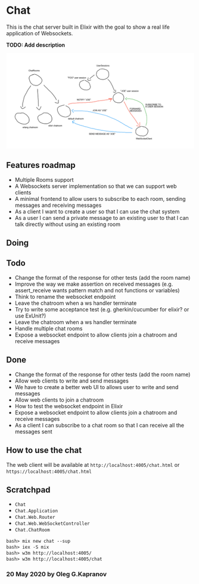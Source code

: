 # Chat

This is the chat server built in Elixir with the goal to show a
real life application of Websockets.

**TODO: Add description**

![the sketch](sketch.png?raw=true)

## Features roadmap

- Multiple Rooms support
- A Websockets server implementation so that we can support web clients
- A minimal frontend to allow users to subscribe to each room, sending
  messages and receiving messages
- As a client I want to create a user so that I can use the chat system
- As a user I can send a private message to an existing user to that I
  can talk directly without using an existing room

## Doing

## Todo

- Change the format of the response for other tests (add the room name)
- Improve the way we make assertion on received messages (e.g.
  assert_receive wants pattern match and not functions or variables)
- Think to rename the websocket endpoint
- Leave the chatroom when a ws handler terminate
- Try to write some acceptance test (e.g. gherkin/cucumber for elixir?
  or use ExUnit?)
- Leave the chatroom when a ws handler terminate
- Handle multiple chat rooms
- Expose a websocket endpoint to allow clients join a chatroom and receive messages

## Done

- Change the format of the response for other tests (add the room name)
- Allow web clients to write and send messages
- We have to create a better web UI to allows user to write and send
  messages
- Allow web clients to join a chatroom
- How to test the websocket endpoint in Elixir
- Expose a websocket endpoint to allow clients join a chatroom and receive messages
- As a client I can subscribe to a chat room so that I can receive all the messages sent

## How to use the chat

The web client will be available at `http://localhost:4005/chat.html`
or `https://localhost:4005/chat.html`

## Scratchpad

- `Chat`
- `Chat.Application`
- `Chat.Web.Router`
- `Chat.Web.WebSocketController`
- `Chat.ChatRoom`

```
bash> mix new chat --sup
bash> iex -S mix
bash> w3m http://localhost:4005/
bash> w3m http://localhost:4005/chat
```

### 20 May 2020 by Oleg G.Kapranov
